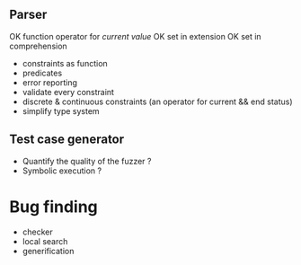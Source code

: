 ## Parser
OK function operator for *current value*
OK set in extension
OK set in comprehension
- constraints as function
- predicates
- error reporting
- validate every constraint
- discrete & continuous constraints (an operator for current && end status)
- simplify type system

## Test case generator
- Quantify the quality of the fuzzer ?
- Symbolic execution ?

# Bug finding
- checker
- local search
- generification
